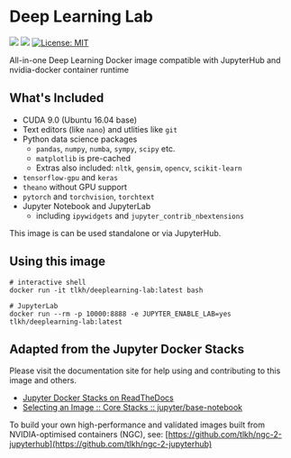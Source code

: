 # Deep Learning Lab

[![](https://images.microbadger.com/badges/image/tlkh/deeplearning-lab.svg)](https://microbadger.com/images/tlkh/deeplearning-lab "Get your own image badge on microbadger.com") [![](https://img.shields.io/github/issues/tlkh/deeplearning-lab.svg)](Issues) [![License: MIT](https://img.shields.io/badge/License-MIT-yellow.svg)](https://opensource.org/licenses/MIT)

All-in-one Deep Learning Docker image compatible with JupyterHub and nvidia-docker container runtime

## What's Included

* CUDA 9.0 (Ubuntu 16.04 base)
* Text editors (like `nano`) and utlities like `git`
* Python data science packages
  * `pandas`, `numpy`, `numba`, `sympy`, `scipy` etc.
  * `matplotlib` is pre-cached
  * Extras also included: `nltk`, `gensim`, `opencv`, `scikit-learn`
* `tensorflow-gpu` and `keras`
* `theano` without GPU support
* `pytorch` and `torchvision`, `torchtext`
* Jupyter Notebook and JupyterLab
  * including `ipywidgets` and `jupyter_contrib_nbextensions`

This image is can be used standalone or via JupyterHub.

## Using this image

```
# interactive shell
docker run -it tlkh/deeplearning-lab:latest bash

# JupyterLab
docker run --rm -p 10000:8888 -e JUPYTER_ENABLE_LAB=yes tlkh/deeplearning-lab:latest
```

## Adapted from the Jupyter Docker Stacks

Please visit the documentation site for help using and contributing to this image and others.

* [Jupyter Docker Stacks on ReadTheDocs](http://jupyter-docker-stacks.readthedocs.io/en/latest/index.html)
* [Selecting an Image :: Core Stacks :: jupyter/base-notebook](http://jupyter-docker-stacks.readthedocs.io/en/latest/using/selecting.html#jupyter-base-notebook)

To build your own high-performance and validated images built from NVIDIA-optimised containers (NGC), see: [https://github.com/tlkh/ngc-2-jupyterhub](https://github.com/tlkh/ngc-2-jupyterhub)
